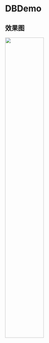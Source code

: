 # DBDemo
## 效果图
<img src="https://tva1.sinaimg.cn/large/e6c9d24ely1h58y50g8o1j20u01sxtak.jpg" width="50%">
